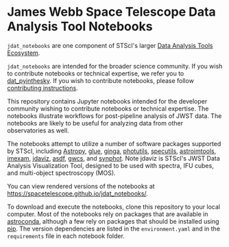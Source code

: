 # James Webb Space Telescope Data Analysis Tool Notebooks


 ``jdat_notebooks`` are one component of STScI's larger [Data Analysis Tools Ecosystem](https://jwst-docs.stsci.edu/jwst-post-pipeline-data-analysis).

 ``jdat_notebooks`` are intended for the broader science community.  If you wish to contribute notebooks or technical expertise, we refer you to [dat_pyinthesky](https://github.com/spacetelescope/dat_pyinthesky/tree/master/jdat_notebooks).  If you wish to contribute notebooks, please follow [contributing instructions](https://github.com/spacetelescope/jdat_notebooks/blob/master/contributing.md).


 This repository contains Jupyter notebooks intended for the developer community wishing to contribute notebooks or technical expertise.  The notebooks illustrate workflows for post-pipeline analysis of JWST data. The notebooks are likely to be useful for analyzing data from other observatories as well.

 The notebooks attempt to utilize a number of software packages supported by STScI, including [Astropy](https://www.astropy.org), [glue](http://docs.glueviz.org/en/stable/index.html), [ginga](https://ginga.readthedocs.io/en/latest/), [photutils](https://photutils.readthedocs.io), [specutils](https://specutils.readthedocs.io/en/stable/), [astroimtools](http://astroimtools.readthedocs.io), [imexam](http://imexam.readthedocs.io), [jdaviz](https://jdaviz.readthedocs.io/en/latest/), [asdf](http://asdf.readthedocs.io/en/latest/), [gwcs](https://gwcs.readthedocs.io/en/latest/), and [synphot](http://synphot.readthedocs.io/en/latest/index.html).  Note jdaviz is STScI's JWST Data Analysis Visualization Tool, designed to be used with spectra, IFU cubes, and multi-object spectroscopy (MOS).

You can view rendered versions of the notebooks at https://spacetelescope.github.io/jdat_notebooks/.

To download and execute the notebooks, clone this repository to your local computer. Most of the notebooks
rely on packages that are available in [astroconda](https://astroconda.readthedocs.io/en/latest/), although
a few rely on packages that should be installed using [pip](https://pip.pypa.io/en/stable/). The version
dependencies are listed in the `environment.yaml` and in the `requirements` file in each notebook folder.
